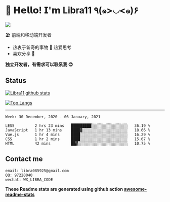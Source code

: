 # 🥳 𝗛𝗲𝗹𝗹𝗼! 𝗜'𝗺 Libra11 ٩(๑>◡<๑)۶

[![](https://img.shields.io/badge/-@Libra11-%23181717?style=flat-square&logo=github)](https://github.com/Libra11)

🏖 前端和移动端开发者

- 热衷于新奇的事物 🤩 热爱思考
- 喜欢分享 🧐

**独立开发者，有需求可以联系我 😊**

## Status

[![Libra11 github stats](https://github-readme-stats.vercel.app/api?username=Libra11&count_private=true&show_icons=true&theme=radical)](https://github.com/Libra11)

[![Top Langs](https://github-readme-stats.vercel.app/api/top-langs/?username=Libra11&theme=radical)](https://github.com/Libra11)

---

<!--START_SECTION:waka-->
```text
Week: 30 December, 2020 - 06 January, 2021

LESS         2 hrs 23 mins   █████████░░░░░░░░░░░░░░░░   36.19 % 
JavaScript   1 hr 13 mins    ████▓░░░░░░░░░░░░░░░░░░░░   18.66 % 
Vue.js       1 hr 4 mins     ████░░░░░░░░░░░░░░░░░░░░░   16.29 % 
CSS          1 hr 2 mins     ████░░░░░░░░░░░░░░░░░░░░░   15.67 % 
HTML         42 mins         ██▓░░░░░░░░░░░░░░░░░░░░░░   10.75 % 
```
<!--END_SECTION:waka-->

## Contact me

```text
email: libra085925@gmail.com
QQ: 97220040
wechat: WX_LIBRA_CODE
```

**These Readme stats are generated using github action [awesome-readme-stats](https://github.com/anmol098/waka-readme-stats)**
